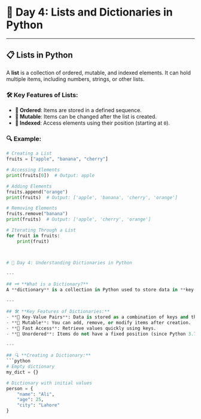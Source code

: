 # 🌟 Day 4: Lists and Dictionaries in Python  

---

## 📋 **Lists in Python**  
A **list** is a collection of ordered, mutable, and indexed elements. It can hold multiple items, including numbers, strings, or other lists.  

### 🛠 **Key Features of Lists:**  
- **📌 Ordered**: Items are stored in a defined sequence.  
- **📌 Mutable**: Items can be changed after the list is created.  
- **📌 Indexed**: Access elements using their position (starting at `0`).  

### 🔍 **Example:**  
```python
# Creating a List
fruits = ["apple", "banana", "cherry"]

# Accessing Elements
print(fruits[0])  # Output: apple

# Adding Elements
fruits.append("orange")
print(fruits)  # Output: ['apple', 'banana', 'cherry', 'orange']

# Removing Elements
fruits.remove("banana")
print(fruits)  # Output: ['apple', 'cherry', 'orange']

# Iterating Through a List
for fruit in fruits:
    print(fruit)



# 🌟 Day 4: Understanding Dictionaries in Python  

---

## 🗝 **What is a Dictionary?**  
A **dictionary** is a collection in Python used to store data in **key-value pairs**. Each key must be unique, and it maps to a corresponding value.

---

## 🛠 **Key Features of Dictionaries:**  
- **📌 Key-Value Pairs**: Data is stored as a combination of keys and their associated values.  
- **📌 Mutable**: You can add, remove, or modify items after creation.  
- **📌 Fast Access**: Retrieve values quickly using keys.  
- **📌 Unordered**: Items do not have a fixed position (since Python 3.7+, dictionaries maintain insertion order).  

---

## 🔍 **Creating a Dictionary:**  
```python
# Empty dictionary
my_dict = {}

# Dictionary with initial values
person = {
    "name": "Ali",
    "age": 25,
    "city": "Lahore"
}
